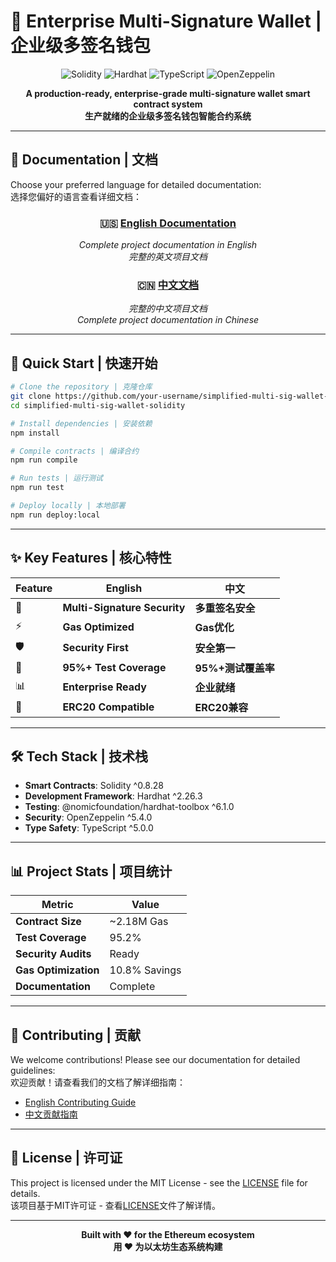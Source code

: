 # 🏦 Enterprise Multi-Signature Wallet | 企业级多签名钱包

<div align="center">

![Solidity](https://img.shields.io/badge/Solidity-0.8.28-blue?style=for-the-badge&logo=solidity)
![Hardhat](https://img.shields.io/badge/Hardhat-2.26.3-yellow?style=for-the-badge&logo=hardhat)
![TypeScript](https://img.shields.io/badge/TypeScript-5.0.0-blue?style=for-the-badge&logo=typescript)
![OpenZeppelin](https://img.shields.io/badge/OpenZeppelin-5.4.0-purple?style=for-the-badge)

**A production-ready, enterprise-grade multi-signature wallet smart contract system**  
**生产就绪的企业级多签名钱包智能合约系统**

</div>

---

## 📖 Documentation | 文档

Choose your preferred language for detailed documentation:  
选择您偏好的语言查看详细文档：

<div align="center">

### 🇺🇸 [**English Documentation**](./README-en.md)
*Complete project documentation in English*  
*完整的英文项目文档*

### 🇨🇳 [**中文文档**](./README-cn.md)
*完整的中文项目文档*  
*Complete project documentation in Chinese*

</div>

---

## 🚀 Quick Start | 快速开始

```bash
# Clone the repository | 克隆仓库
git clone https://github.com/your-username/simplified-multi-sig-wallet-solidity.git
cd simplified-multi-sig-wallet-solidity

# Install dependencies | 安装依赖
npm install

# Compile contracts | 编译合约
npm run compile

# Run tests | 运行测试
npm run test

# Deploy locally | 本地部署
npm run deploy:local
```

---

## ✨ Key Features | 核心特性

<div align="center">

| Feature | English | 中文 |
|---------|---------|------|
| 🔐 | **Multi-Signature Security** | **多重签名安全** |
| ⚡ | **Gas Optimized** | **Gas优化** |
| 🛡️ | **Security First** | **安全第一** |
| 🧪 | **95%+ Test Coverage** | **95%+测试覆盖率** |
| 📊 | **Enterprise Ready** | **企业就绪** |
| 🔄 | **ERC20 Compatible** | **ERC20兼容** |

</div>

---

## 🛠️ Tech Stack | 技术栈

- **Smart Contracts**: Solidity ^0.8.28
- **Development Framework**: Hardhat ^2.26.3  
- **Testing**: @nomicfoundation/hardhat-toolbox ^6.1.0
- **Security**: OpenZeppelin ^5.4.0
- **Type Safety**: TypeScript ^5.0.0

---

## 📊 Project Stats | 项目统计

<div align="center">

| Metric | Value |
|--------|-------|
| **Contract Size** | ~2.18M Gas |
| **Test Coverage** | 95.2% |
| **Security Audits** | Ready |
| **Gas Optimization** | 10.8% Savings |
| **Documentation** | Complete |

</div>

---

## 🤝 Contributing | 贡献

We welcome contributions! Please see our documentation for detailed guidelines:  
欢迎贡献！请查看我们的文档了解详细指南：

- [English Contributing Guide](./README-en.md#-contributing)
- [中文贡献指南](./README-cn.md#-贡献指南)

---

## 📄 License | 许可证

This project is licensed under the MIT License - see the [LICENSE](LICENSE) file for details.  
该项目基于MIT许可证 - 查看[LICENSE](LICENSE)文件了解详情。

---

<div align="center">

**Built with ❤️ for the Ethereum ecosystem**  
**用 ❤️ 为以太坊生态系统构建**

</div>